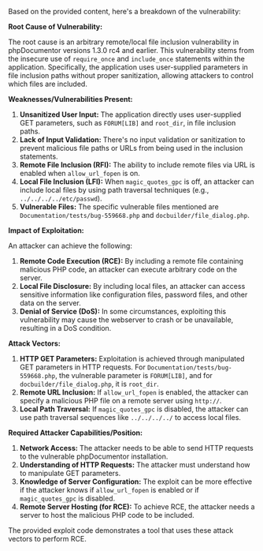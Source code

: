 Based on the provided content, here's a breakdown of the vulnerability:

**Root Cause of Vulnerability:**

The root cause is an arbitrary remote/local file inclusion vulnerability in phpDocumentor versions 1.3.0 rc4 and earlier. This vulnerability stems from the insecure use of `require_once` and `include_once` statements within the application. Specifically, the application uses user-supplied parameters in file inclusion paths without proper sanitization, allowing attackers to control which files are included.

**Weaknesses/Vulnerabilities Present:**

1.  **Unsanitized User Input:** The application directly uses user-supplied GET parameters, such as `FORUM[LIB]` and `root_dir`, in file inclusion paths.
2.  **Lack of Input Validation:** There's no input validation or sanitization to prevent malicious file paths or URLs from being used in the inclusion statements.
3.  **Remote File Inclusion (RFI):** The ability to include remote files via URL is enabled when `allow_url_fopen` is on.
4.  **Local File Inclusion (LFI):** When `magic_quotes_gpc` is off, an attacker can include local files by using path traversal techniques (e.g., `../../../../etc/passwd`).
5.  **Vulnerable Files:** The specific vulnerable files mentioned are `Documentation/tests/bug-559668.php` and `docbuilder/file_dialog.php`.

**Impact of Exploitation:**

An attacker can achieve the following:
1.  **Remote Code Execution (RCE):** By including a remote file containing malicious PHP code, an attacker can execute arbitrary code on the server.
2.  **Local File Disclosure:** By including local files, an attacker can access sensitive information like configuration files, password files, and other data on the server.
3. **Denial of Service (DoS):** In some circumstances, exploiting this vulnerability may cause the webserver to crash or be unavailable, resulting in a DoS condition.

**Attack Vectors:**

1.  **HTTP GET Parameters:** Exploitation is achieved through manipulated GET parameters in HTTP requests. For `Documentation/tests/bug-559668.php`, the vulnerable parameter is `FORUM[LIB]`, and for `docbuilder/file_dialog.php`, it is `root_dir`.
2.  **Remote URL Inclusion:** If `allow_url_fopen` is enabled, the attacker can specify a malicious PHP file on a remote server using `http://`.
3.  **Local Path Traversal:** If `magic_quotes_gpc` is disabled, the attacker can use path traversal sequences like `../../../../` to access local files.

**Required Attacker Capabilities/Position:**

1.  **Network Access:** The attacker needs to be able to send HTTP requests to the vulnerable phpDocumentor installation.
2.  **Understanding of HTTP Requests:**  The attacker must understand how to manipulate GET parameters.
3.  **Knowledge of Server Configuration:** The exploit can be more effective if the attacker knows if `allow_url_fopen` is enabled or if `magic_quotes_gpc` is disabled.
4.  **Remote Server Hosting (for RCE):**  To achieve RCE, the attacker needs a server to host the malicious PHP code to be included.

The provided exploit code demonstrates a tool that uses these attack vectors to perform RCE.